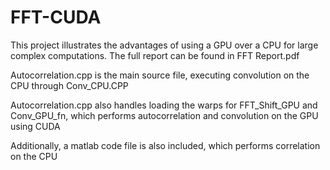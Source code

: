 # FFT-CUDA

This project illustrates the advantages of using a GPU over a CPU for large complex computations.
The full report can be found in FFT Report.pdf

Autocorrelation.cpp is the main source file, executing convolution on the CPU through Conv_CPU.CPP

Autocorrelation.cpp also handles loading the warps for FFT_Shift_GPU and Conv_GPU_fn, which performs autocorrelation and convolution on the GPU using CUDA

Additionally, a matlab code file is also included, which performs correlation on the CPU
